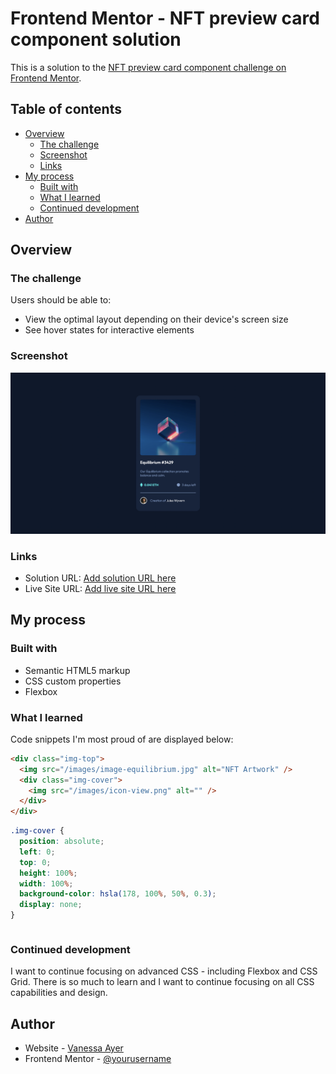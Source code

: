 # Frontend Mentor - NFT preview card component solution

This is a solution to the [NFT preview card component challenge on Frontend Mentor](https://www.frontendmentor.io/challenges/nft-preview-card-component-SbdUL_w0U).

## Table of contents

- [Overview](#overview)
  - [The challenge](#the-challenge)
  - [Screenshot](#screenshot)
  - [Links](#links)
- [My process](#my-process)
  - [Built with](#built-with)
  - [What I learned](#what-i-learned)
  - [Continued development](#continued-development)
- [Author](#author)

## Overview

### The challenge

Users should be able to:

- View the optimal layout depending on their device's screen size
- See hover states for interactive elements

### Screenshot

![](/images/nft-preview-card-component-desktop-screenshot.png)

### Links

- Solution URL: [Add solution URL here](https://your-solution-url.com)
- Live Site URL: [Add live site URL here](https://your-live-site-url.com)

## My process

### Built with

- Semantic HTML5 markup
- CSS custom properties
- Flexbox

### What I learned

Code snippets I'm most proud of are displayed below:

```html
<div class="img-top">
  <img src="/images/image-equilibrium.jpg" alt="NFT Artwork" />
  <div class="img-cover">
    <img src="/images/icon-view.png" alt="" />
  </div>
</div>
```

```css
.img-cover {
  position: absolute;
  left: 0;
  top: 0;
  height: 100%;
  width: 100%;
  background-color: hsla(178, 100%, 50%, 0.3);
  display: none;
}
```

```

```

### Continued development

I want to continue focusing on advanced CSS - including Flexbox and CSS Grid. There is so much to learn and I want to continue focusing on all CSS capabilities and design.

## Author

- Website - [Vanessa Ayer](https://www.your-site.com)
- Frontend Mentor - [@yourusername](https://www.frontendmentor.io/profile/vanessa-ayer)
